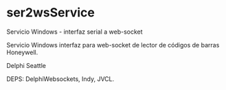 # ser2wsService

Servicio Windows - interfaz serial a web-socket

Servicio Windows interfaz para web-socket de lector de códigos de barras Honeywell.

Delphi Seattle

DEPS: DelphiWebsockets, Indy, JVCL.
